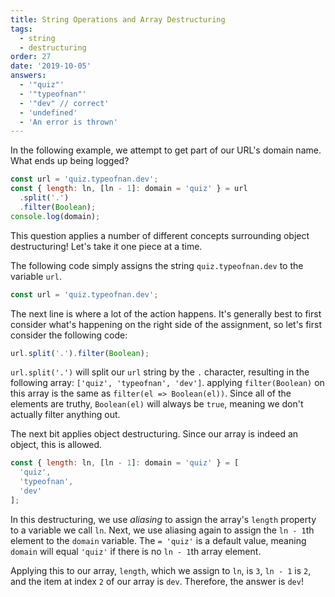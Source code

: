 ```yaml
---
title: String Operations and Array Destructuring
tags:
  - string
  - destructuring
order: 27
date: '2019-10-05'
answers:
  - '"quiz"'
  - '"typeofnan"'
  - '"dev" // correct'
  - 'undefined'
  - 'An error is thrown'
---
```


In the following example, we attempt to get part of our URL's domain name. What ends up being logged?

```javascript
const url = 'quiz.typeofnan.dev';
const { length: ln, [ln - 1]: domain = 'quiz' } = url
  .split('.')
  .filter(Boolean);
console.log(domain);
```

<!-- explanation -->

This question applies a number of different concepts surrounding object destructuring! Let's take it one piece at a time.

The following code simply assigns the string `quiz.typeofnan.dev` to the variable `url`.

```javascript
const url = 'quiz.typeofnan.dev';
```

The next line is where a lot of the action happens. It's generally best to first consider what's happening on the right side of the assignment, so let's first consider the following code:

```javascript
url.split('.').filter(Boolean);
```

`url.split('.')` will split our `url` string by the `.` character, resulting in the following array: `['quiz', 'typeofnan', 'dev']`. applying `filter(Boolean)` on this array is the same as `filter(el => Boolean(el))`. Since all of the elements are truthy, `Boolean(el)` will always be `true`, meaning we don't actually filter anything out.

The next bit applies object destructuring. Since our array is indeed an object, this is allowed.

```javascript
const { length: ln, [ln - 1]: domain = 'quiz' } = [
  'quiz',
  'typeofnan',
  'dev'
];
```

In this destructuring, we use _aliasing_ to assign the array's `length` property to a variable we call `ln`. Next, we use aliasing again to assign the `ln - 1`th element to the `domain` variable. The `= 'quiz'` is a default value, meaning `domain` will equal `'quiz'` if there is no `ln - 1`th array element.

Applying this to our array, `length`, which we assign to `ln`, is `3`, `ln - 1` is `2`, and the item at index `2` of our array is `dev`. Therefore, the answer is `dev`!
